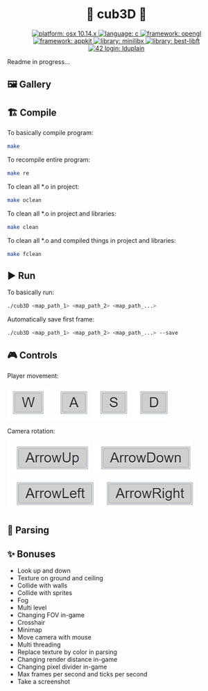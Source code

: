 <h1 align="center">🧱 cub3D 🎥</h1>

<p align="center">
  <a href="https://fr.wikipedia.org/wiki/MacOS_Mojave" target="_blank">
    <img alt="platform: osx 10.14.x" src="https://img.shields.io/badge/platform-osx%20v10.14.x-red?style=flat-square"/>
  </a>
  <a href="https://fr.wikipedia.org/wiki/C_(langage)" target="_blank">
    <img alt="language: c" src="https://img.shields.io/badge/language-C-purple?style=flat-square"/>
  </a>
  <a href="https://fr.wikipedia.org/wiki/OpenGL" target="_blank">
    <img alt="framework: opengl" src="https://img.shields.io/badge/framework-OpenGL-blue?style=flat-square"/>
  </a>
  <a href="https://developer.apple.com/documentation/appkit" target="_blank">
    <img alt="framework: appkit" src="https://img.shields.io/badge/framework-AppKit-blue?style=flat-square"/>
  </a>
  <a href="https://harm-smits.github.io/42docs/libs/minilibx/getting_started.html" target="_blank">
    <img alt="library: minilibx" src="https://img.shields.io/badge/library-MiniLibX-orange?style=flat-square"/>
  </a>
  <a href="https://github.com/LoisDuplain/best-libft" target="_blank">
    <img alt="library: best-libft" src="https://img.shields.io/badge/library-best--libft-orange?style=flat-square"/>
  </a>
  <a href="https://profile.intra.42.fr/users/lduplain" target="_blank">
    <img alt="42 login: lduplain" src="https://img.shields.io/badge/42%20login-lduplain-green?style=flat-square"/>
  </a>
</p>

<p align="left">Readme in progress...</p>

<h2 align="left">🖼️ Gallery</h2>

<h2 align="left">🏗️ Compile</h2>
<p align="left">To basically compile program:</p>

```bash
make
```

<p align="left">To recompile entire program:</p>

```bash
make re
```

<p align="left">To clean all *.o in project:</p>

```bash
make oclean
```

<p align="left">To clean all *.o in project and libraries:</p>

```bash
make clean
```

<p align="left">To clean all *.o and compiled things in project and libraries:</p>

```bash
make fclean
```

<h2 align="left">▶️ Run</h2>
<p align="left">To basically run:</p>

```bash
./cub3D <map_path_1> <map_path_2> <map_path_...>
```

<p align="left">Automatically save first frame:</p>

```bash
./cub3D <map_path_1> <map_path_2> <map_path_...> --save
```

<h2 align="left">🎮 Controls</h2>

<p align="left">Player movement:</p>
<p align="left">
  <img alt="key: W" src="https://raw.githubusercontent.com/LoisDuplain/cub3D/main/readme-resources/W.png"/>
  <img alt="key: A" src="https://raw.githubusercontent.com/LoisDuplain/cub3D/main/readme-resources/A.png"/>
  <img alt="key: S" src="https://raw.githubusercontent.com/LoisDuplain/cub3D/main/readme-resources/S.png"/>
  <img alt="key: D" src="https://raw.githubusercontent.com/LoisDuplain/cub3D/main/readme-resources/D.png"/>
</p>

<p align="left">Camera rotation:</p>
<p align="left">
  <img alt="key: arrow_up" src="https://raw.githubusercontent.com/LoisDuplain/cub3D/main/readme-resources/arrow_up.png"/>
  <img alt="key: arrow_down" src="https://raw.githubusercontent.com/LoisDuplain/cub3D/main/readme-resources/arrow_down.png"/>
  <img alt="key: arrow_left" src="https://raw.githubusercontent.com/LoisDuplain/cub3D/main/readme-resources/arrow_left.png"/>
  <img alt="key: arrow_right" src="https://raw.githubusercontent.com/LoisDuplain/cub3D/main/readme-resources/arrow_right.png"/>
</p>

<h2 align="left">📝 Parsing</h2>
<h2 align="left">✨ Bonuses</h2>

- Look up and down
- Texture on ground and ceiling
- Collide with walls
- Collide with sprites
- Fog
- Multi level
- Changing FOV in-game
- Crosshair
- Minimap
- Move camera with mouse
- Multi threading
- Replace texture by color in parsing
- Changing render distance in-game
- Changing pixel divider in-game
- Max frames per second and ticks per second
- Take a screenshot
